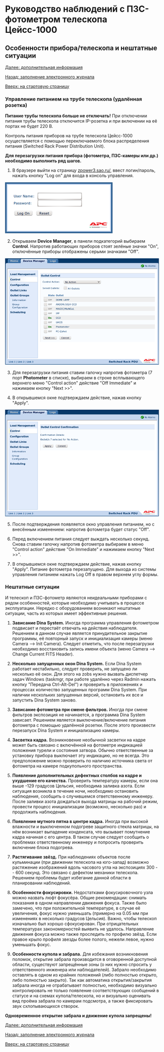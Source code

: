 # Руководство наблюдений с ПЗС-фотометром телескопа Цейсс-1000

## Особенности прибора/телескопа и нештатные ситуации

[Далее: дополнительная информация](AddInfo.md)

[Назад: заполнение электронного журнала](EJ.md)

[Вверх: на стартовую страницу](index.md)


### Управление питанием на трубе телескопа (удалённая розетка)

**Питание трубы телескопа больше не отключать!**
При отключении питания трубы телескопа отключится IP-розетка и при включении на её портах не будет 220 В.

Контроль питания приборов на трубе телескопа Цейсс-1000 осуществляется с помощью 
переключаемого блока распределения питания (Switched Rack Power Distribution Unit).

**Для перезагрузки питания прибора (фотометра, ПЗС-камеры или др.) необходимо выполнить ряд шагов.**

1. В браузере выйти на страницу [zpower3.sao.ru/](zpower3.sao.ru/), ввест логин/пароль,
нажать кнопку "Log on" для входа в консоль управления.

![Вход в систему управления питанием](pic/PowerLogin.png)

2. Открываем **Device Manager**, в панели подкатегорий выбираем **Control**.
Напротив работающих приборов стоят зелёные значки "On", отключённые приборы отображены серыми значками "Off".

![Управление питанием](pic/PowerControl.png)

3. Для перезагрузки питания ставим галочку напротив фотометра (7 порт **Photometer** в списке),
выбираем в строке всплывающего верхнего меню "Control action" действие "Off Immediate" и нажимаем кнопку "Next >>".

4. В открывшемся окне подтверждаем действие, нажав кнопку "Apply". 

![Подтверждение действий](pic/PowerApply.png)

5. После подтверждения появляется окно управления питанием, но с внесённым изменением: напротив фотометра будет
статус "Off". 

6. Перед включением питания следует выждать несколько секунд.
Снова ставим галочку напротив фотометра выбираем в меню "Control action" действие "On Immediate" 
и нажимаем кнопку "Next >>".

7. В открывшемся окне подтверждаем действие, нажав кнопку "Apply". Питание фотометра перезапущено.
Для выхода из системы управления питанием нажать Log Off в правом верхнем углу формы.

### Нештатные ситуации

И телескоп и ПЗС-фотометр являются неидеальными приборами с рядом особенностей, 
которые необходимо учитывать в процессе эксплуатации.
Нередко с оборудованием возникают нештатные ситуации, часть из которых имеет эффективные решения.


1. **Зависание Dina System.** 
Иногда программа управления фотометром подвисает и перестаёт отвечать на действия наблюдателя. 
Решением в данном случае является принудительное закрытие программы, её повторный запуск и инициализация камеры 
(меню Camera --> Init Camera).  Следует отметить, что после перезагрузки необходимо восстановить запись имени объекта 
(меню Camera --> Change Current FITS Header).
 
2. **Несколько запущенных окон Dina System.** 
Если Dina System работает нестабильно, следует проверить, 
не запущено ли несколько её окон. Для этого на zobs нужно вызвать диспетчер задач Windows (taskmgr,
при работе удалённо через Radmin нажать кнопку "Передача Ctrl-Alt-Del") 
и проверить в приложениях и процессах количество запущенных программ Dina System.
При наличии нескольких запущенных версий, остановить их все и запустить Dina System заново.

3. **Зависание фотометра при смене фильтров.**
Иногда при смене фильтров экспозиция не начинается, а программа Dina System зависает.
Решением является выключение/включение питания фотометра с помощью удалённой розетки.
После этого произвести перезапуск Dina System и инициализацию камеры.
 
4. **Засветка кадра.** 
Возникновение необычной засветки на кадре может быть связано с включённой на фотометре индикацией положения турели 
и состояния затвора. Обычно ответственные за установку прибора выключает эту индикацию, но не всегда.
Это предположение можно проверить по наличию источника света от фотометра на камере подкупольного пространства.

5. **Появление дополнительных дефектных столбов на кадре и ухудшение его качества.** 
Проверить температуру камеры, если она выше -129 градусов Цельсия, необходима заливка азота. 
Если ситуация возникла в течение ночи, необходимо остановить наблюдения, сообщить о случившемся ответственному инженеру. 
После заливки азота дождаться выхода матрицы на рабочий режим, провести процесс инициализации (возможно, несколько раз) 
и продолжить наблюдения.

6. **Появление мутного пятна в центре кадра.** 
Иногда при высокой влажности и выключенном подогреве защитного стекла матрицы, на нём возникает выпадение конденсата, 
что вызывает помутнение кадра начиная с его центра. В таком случае следует сообщить о проблемах ответственному инженеру 
и попросить проверить включение блока подогрева.
 
7. **Растягивание звёзд.**
При наблюдениях объектов после кульминации (при движении телескопа на юго-запад) возможно растяжение изображений 
вдоль часового угла на экспозициях 300 -- 600 секунд. Это связано с дефектом механики телескопа. 
Решением проблемы будет избегание данной области в планировании наблюдений.

8. **Особенности фокусировки.** Недостатками фокусировочного узла можно назвать люфт фокусёра.
 Общие рекомендации: снимать показания в одном направлении движения фокуса.
 Также было замечено, что при положительной температуре, в случае её увеличения, 
 фокус нужно уменьшать (примерно на 0.05 мм при изменениях в несколько градусов Цельсия). 
 Важно, чтобы телескоп изначально был хорошо сфокусирован.
 При отрицательных температурах закономерностей выявить не удалось.
 Направление движения фокуса можно также проследить по профилю звёзд. 
 Если правое крыло профиля звезды более полого, нежели левое, нужно уменьшать фокус. 
 
9. **Особенности купола и забрала.** Для избежания возникновения поломок, открытие забрала производится 
в оговоренной доступной области, существуют запрещённые зоны (о них нужно спросить у ответственного инженера 
или наблюдателей). Забрало необходимо оставлять в одном из крайних положений (либо полностью открыто, 
либо полностью закрыто). Так как автоматика открытия/закрытия забрала иногда не отрабатывает полностью, 
необходимо визуально контролировать не только появление соответствующих сообщений в статусе и на схемах купола/телескопа, 
но и визуально оценивать вид проёма забрала по камерам подсмотра, а также фиксировать звук схлопывающихся створок.

**Одновременное открытие забрала и движение купола запрещены!**


[Далее: дополнительная информация](AddInfo.md)

[Назад: заполнение электронного журнала](EJ.md)

[Вверх: на стартовую страницу](index.md)

 
 
